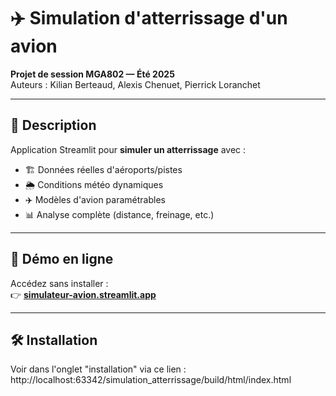 # ✈️ Simulation d'atterrissage d'un avion  

**Projet de session MGA802 — Été 2025**  
Auteurs : Kilian Berteaud, Alexis Chenuet, Pierrick Loranchet  

---

## 📌 Description  

Application Streamlit pour **simuler un atterrissage** avec :  
- 🏗️ Données réelles d'aéroports/pistes  
- 🌦️ Conditions météo dynamiques  
- ✈️ Modèles d'avion paramétrables  
- 📊 Analyse complète (distance, freinage, etc.)  

---

## 🚀 Démo en ligne  
Accédez sans installer :  
👉 **[simulateur-avion.streamlit.app](https://simulateur-avion.streamlit.app)**  

---

## 🛠️ Installation  

Voir dans l'onglet "installation" via ce lien : http://localhost:63342/simulation_atterrissage/build/html/index.html